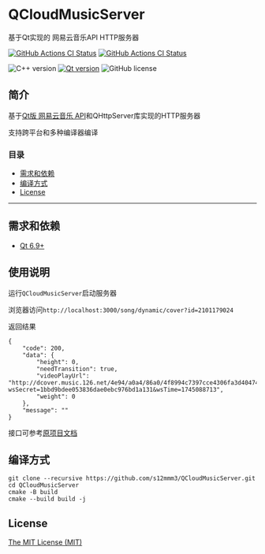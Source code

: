 # QCloudMusicServer

基于Qt实现的 网易云音乐API HTTP服务器

[![GitHub Actions CI Status](https://github.com/s12mmm3/QCloudMusicServer/actions/workflows/windows.yml/badge.svg)](https://github.com/s12mmm3/QCloudMusicServer/actions/workflows/windows.yml)
[![GitHub Actions CI Status](https://github.com/s12mmm3/QCloudMusicServer/actions/workflows/macos.yml/badge.svg)](https://github.com/s12mmm3/QCloudMusicServer/actions/workflows/macos.yml)

![C++ version](https://img.shields.io/badge/C++-11-00599C?logo=++)
[![Qt version](https://img.shields.io/badge/Qt-6.9+-41CD52?logo=qt)](https://www.qt.io)
![GitHub license](https://img.shields.io/github/license/s12mmm3/QCloudMusicServer)

## 简介

基于[Qt版 网易云音乐 API](https://github.com/s12mmm3/QCloudMusicApi)和QHttpServer库实现的HTTP服务器

支持跨平台和多种编译器编译

### 目录

- [需求和依赖](#需求和依赖)
- [编译方式](#编译方式)
- [License](#License)

---

## 需求和依赖

- [Qt 6.9+](https://www.qt.io/download-qt-installer)

## 使用说明

运行`QCloudMusicServer`启动服务器

浏览器访问`http://localhost:3000/song/dynamic/cover?id=2101179024`

返回结果
```
{
    "code": 200,
    "data": {
        "height": 0,
        "needTransition": true,
        "videoPlayUrl": "http://dcover.music.126.net/4e94/a0a4/86a0/4f8994c7397cce4306fa3d40474863da.mp4?wsSecret=1bbd9bdee053836dae0ebc976bd1a131&wsTime=1745088713",
        "weight": 0
    },
    "message": ""
}
```

接口可参考[原项目文档](https://binaryify.github.io/NeteaseCloudMusicApi)

## 编译方式

```Shell
git clone --recursive https://github.com/s12mmm3/QCloudMusicServer.git
cd QCloudMusicServer
cmake -B build
cmake --build build -j
```

## License

[The MIT License (MIT)](https://github.com/s12mmm3/QCloudMusicServer/blob/master/LICENSE)